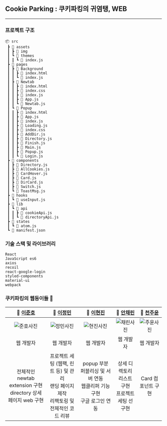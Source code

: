 ## Cookie Parking : 쿠키파킹의 귀염탱, WEB
---
###  프로젝트 구조

```
📦 src
 ┣ 📂 assets
 ┃ ┣ 📂 img
 ┃ ┗ 📂 themes
 ┃ ┃ ┗ 📜 index.js
 ┣ 📂 pages
 ┃ ┣ 📂 Background
 ┃ ┃ ┣ 📜 index.html
 ┃ ┃ ┗ 📜 index.js
 ┃ ┣ 📂 Newtab
 ┃ ┃ ┣ 📜 index.html
 ┃ ┃ ┣ 📜 index.css
 ┃ ┃ ┣ 📜 index.js
 ┃ ┃ ┣ 📜 App.js
 ┃ ┃ ┗ 📜 Newtab.js
 ┃ ┗ 📂 Popup
 ┃ ┃ ┣ 📜 index.html
 ┃ ┃ ┣ 📜 App.js
 ┃ ┃ ┣ 📜 index.js
 ┃ ┃ ┣ 📜 Loading.js
 ┃ ┃ ┣ 📜 index.css
 ┃ ┃ ┣ 📜 AddDir.js
 ┃ ┃ ┣ 📜 Directory.js
 ┃ ┃ ┣ 📜 Finish.js
 ┃ ┃ ┣ 📜 Main.js
 ┃ ┃ ┣ 📜 Popup.js
 ┃ ┃ ┗ 📜 Login.js
 ┣ 📂 components
 ┃ ┣ 📜 Directory.js
 ┃ ┣ 📜 AllCookies.js
 ┃ ┣ 📜 CardHover.js
 ┃ ┣ 📜 Card.js
 ┃ ┣ 📜 DirCard.js
 ┃ ┣ 📜 Switch.js
 ┃ ┗ 📜 ToastMsg.js
 ┣ 📂 hooks
 ┃ ┗ 📜 useInput.js
 ┣ 📂 lib
 ┃ ┗ 📂 api
 ┃ ┃ ┣ 📜 cookieApi.js
 ┃ ┃ ┗ 📜 directoryApi.js
 ┣ 📂 states
 ┃ ┗ 📜 atom.js
 ┗ 📜 manifest.json
```

### 기술 스택 및 라이브러리

```
React
JavaScript es6
axios
recoil
react-google-login
styled-components
material-ui
webpack
```

### 쿠키파킹의 웹둥이들 🥰

| **🙋 [이준호](https://github.com/juno7803)** | **🙋‍ [이정민](https://github.com/danmin20)** | **🙋‍ [이현진](https://github.com/junyup0319)** |**🙋‍ [안채린](https://github.com/achrvv)** | **🙋‍ [천주윤](https://github.com/ewq3167)** |
| :---: |:---:| :---:| :---:| :---:|
| ![준호사진]() | ![정민사진]()  | ![현진사진]() | ![채린사진]() | ![주윤사진]()
| 웹 개발자 | 웹 개발자| 웹 개발자| 웹 개발자| 웹 개발자|
|전체적인 newtab extension 구현  <br />directory 상세 페이지 web 구현  |프로젝트 세팅 (웹팩, 린트 등) 및 관리 <br /> 랜딩 페이지 제작 <br /> 리팩토링 및 전체적인 코드 리뷰 |popup 부분 퍼블리싱 및 서버 연동 <br /> 웹클리퍼 기능 구현 <br /> 구글 로그인 연동 |상세 디렉토리 리스트 구현 <br /> 프로젝트 세팅 선 구현|Card 컴포넌트 구현 <br />|

